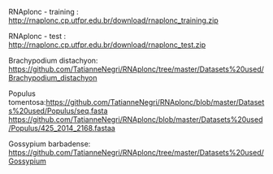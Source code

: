 RNAplonc - training : http://rnaplonc.cp.utfpr.edu.br/download/rnaplonc_training.zip 

RNAplonc - test : http://rnaplonc.cp.utfpr.edu.br/download/rnaplonc_test.zip 

Brachypodium distachyon: https://github.com/TatianneNegri/RNAplonc/tree/master/Datasets%20used/Brachypodium_distachyon

Populus tomentosa:https://github.com/TatianneNegri/RNAplonc/blob/master/Datasets%20used/Populus/seq.fasta
https://github.com/TatianneNegri/RNAplonc/blob/master/Datasets%20used/Populus/425_2014_2168.fastaa 

Gossypium barbadense: https://github.com/TatianneNegri/RNAplonc/tree/master/Datasets%20used/Gossypium
